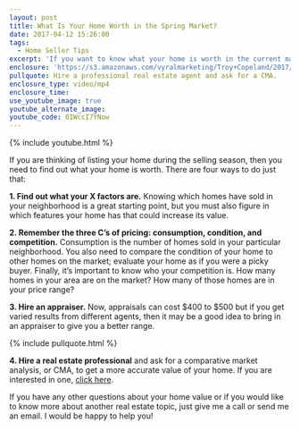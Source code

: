 ```yaml
---
layout: post
title: What Is Your Home Worth in the Spring Market?
date: 2017-04-12 15:26:00
tags:
  - Home Seller Tips
excerpt: 'If you want to know what your home is worth in the current market, there are four things that you can do.'
enclosure: 'https://s3.amazonaws.com/vyralmarketing/Troy+Copeland/2017/Troy+Copeland+Real+Estate-+Pricing+Your+Home.mp4'
pullquote: Hire a professional real estate agent and ask for a CMA.
enclosure_type: video/mp4
enclosure_time:
use_youtube_image: true
youtube_alternate_image:
youtube_code: 0IWccI7YNow
---
```



{% include youtube.html %}

If you are thinking of listing your home during the selling season, then you need to find out what your home is worth. There are four ways to do just that:

**1. Find out what your X factors are.** Knowing which homes have sold in your neighborhood is a great starting point, but you must also figure in which features your home has that could increase its value.

**2. Remember the three C’s of pricing: consumption, condition, and competition.** Consumption is the number of homes sold in your particular neighborhood. You also need to compare the condition of your home to other homes on the market; evaluate your home as if you were a picky buyer. Finally, it’s important to know who your competition is. How many homes in your area are on the market? How many of those homes are in your price range?

**3. Hire an appraiser.** Now, appraisals can cost $400 to $500 but if you get varied results from different agents, then it may be a good idea to bring in an appraiser to give you a better range.

{% include pullquote.html %}

**4. Hire a real estate professional** and ask for a comparative market analysis, or CMA, to get a more accurate value of your home. If you are interested in one, [click here](http://friscoarearealestate.com/homevalue/).

If you have any other questions about your home value or if you would like to know more about another real estate topic, just give me a call or send me an email. I would be happy to help you!